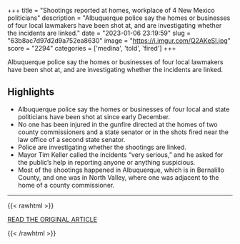 +++
title = "Shootings reported at homes, workplace of 4 New Mexico politicians"
description = "Albuquerque police say the homes or businesses of four local lawmakers have been shot at, and are investigating whether the incidents are linked."
date = "2023-01-06 23:19:59"
slug = "63b8ac7d97d2d9a752ea8630"
image = "https://i.imgur.com/Q2AKeSl.jpg"
score = "2294"
categories = ['medina', 'told', 'fired']
+++

Albuquerque police say the homes or businesses of four local lawmakers have been shot at, and are investigating whether the incidents are linked.

## Highlights

- Albuquerque police say the homes or businesses of four local and state politicians have been shot at since early December.
- No one has been injured in the gunfire directed at the homes of two county commissioners and a state senator or in the shots fired near the law office of a second state senator.
- Police are investigating whether the shootings are linked.
- Mayor Tim Keller called the incidents “very serious,” and he asked for the public’s help in reporting anyone or anything suspicious.
- Most of the shootings happened in Albuquerque, which is in Bernalillo County, and one was in North Valley, where one was adjacent to the home of a county commissioner.

---

{{< rawhtml >}}
  <p class="article-category">
    <a target="_blank" href="https://www.nbcnews.com/news/us-news/shootings-reported-homes-workplace-4-new-mexico-politicians-rcna64567">READ THE ORIGINAL ARTICLE</a>
  </p>
{{< /rawhtml >}}
